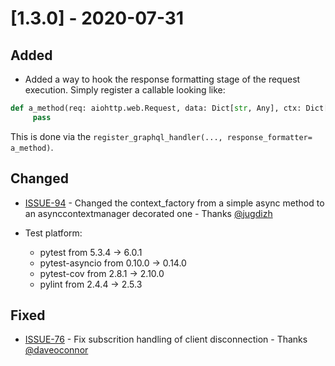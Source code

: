 # [1.3.0] - 2020-07-31

## Added

* Added a way to hook the response formatting stage of the request execution. Simply register a callable looking like:

```python
def a_method(req: aiohttp.web.Request, data: Dict[str, Any], ctx: Dict[str, Any]) -> aiohttp.web.Response:
     pass
```

This is done via the `register_graphql_handler(..., response_formatter= a_method)`.

## Changed

* [ISSUE-94](https://github.com/tartiflette/tartiflette-aiohttp/issues/94) - Changed the context_factory from a simple async method to an asynccontextmanager decorated one - Thanks [@jugdizh](https://github.com/jugdizh)

* Test platform:
  * pytest from 5.3.4 -> 6.0.1
  * pytest-asyncio from 0.10.0 -> 0.14.0
  * pytest-cov from 2.8.1 -> 2.10.0
  * pylint from 2.4.4 -> 2.5.3

## Fixed

* [ISSUE-76](https://github.com/tartiflette/tartiflette-aiohttp/issues/76) - Fix subscrition handling of client disconnection - Thanks [@daveoconnor](https://github.com/daveoconnor)
